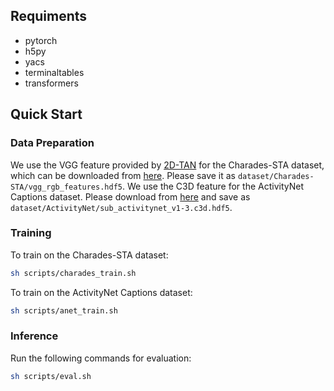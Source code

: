 
## Requiments

- pytorch
- h5py
- yacs
- terminaltables
- transformers

## Quick Start

### Data Preparation
We use the VGG feature provided by [2D-TAN](https://github.com/microsoft/VideoX) for the Charades-STA dataset, which can be downloaded from [here](https://rochester.app.box.com/s/8znalh6y5e82oml2lr7to8s6ntab6mav/folder/137471415879). Please save it as `dataset/Charades-STA/vgg_rgb_features.hdf5`.
We use the C3D feature for the ActivityNet Captions dataset. Please download from [here](http://activity-net.org/challenges/2016/download.html) and save as `dataset/ActivityNet/sub_activitynet_v1-3.c3d.hdf5`. 


### Training
To train on the Charades-STA dataset:
```bash
sh scripts/charades_train.sh
```

To train on the ActivityNet Captions dataset:
```bash
sh scripts/anet_train.sh
```


### Inference

Run the following commands for evaluation:
```bash
sh scripts/eval.sh
```
